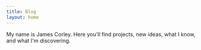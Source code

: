 ```yaml
---
title: Blog
layout: home
---
```


My name is James Corley. Here you'll find projects, new ideas, what I know, and
what I'm discovering.
